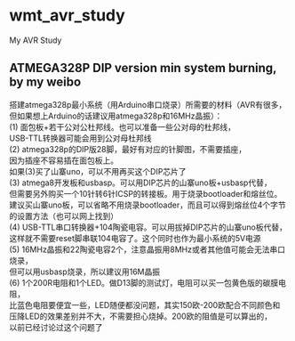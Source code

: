 # wmt_avr_study
My AVR Study

## ATMEGA328P DIP version min system burning, by my weibo    
搭建atmega328p最小系统（用Arduino串口烧录）所需要的材料（AVR有很多，  
但如果想上Arduino的话建议用atmega328p和16MHz晶振）：    
(1) 面包板+若干公对公杜邦线。也可以准备一些公对母的杜邦线，  
USB-TTL转换器可能会用到公对母杜邦线  
(2) atmega328p的DIP版28脚，最好有对应的针脚图，不需要插座，  
因为插座不容易插在面包板上。  
如果(3)买了山寨uno，可以不用再买这个DIP芯片了  
(3) atmega8开发板和usbasp。可以用DIP芯片的山寨uno板+usbasp代替，  
但需要另外购买一个10针转6针ICSP的转接板。用于烧录bootloader和熔丝位。  
建议买山寨uno板，可以省略不用烧录bootloader，而且可以得到熔丝位4个字节  
的设置方法（也可以网上找到）  
(4) USB-TTL串口转换器+104陶瓷电容。可以用拔掉DIP芯片的山寨uno板代替，  
这样就不需要reset脚串联104电容了。这个同时也作为最小系统的5V电源  
(5) 16MHz晶振和22陶瓷电容2个，注意晶振用8MHz或者其他值可能会无法串口烧录，  
但可以用usbasp烧录，所以建议用16M晶振  
(6) 1个200R电阻和1个LED。做D13脚的测试灯，电阻可以买一包黄色版的碳膜电阻，  
比蓝色电阻要便宜一些，LED随便都没问题，其实150欧-200欧配合不同颜色和  
压降LED的效果差别并不大，不需要担心烧掉。200欧的阻值是可以算出的，  
以前已经讨论过这个问题了  
